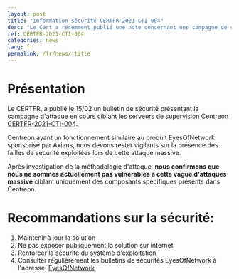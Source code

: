 ```yaml
---
layout: post
title: "Information sécurité CERTFR-2021-CTI-004"
desc: "Le Cert a récemment publié une note concernant une campagne de cyber attaque touchant la solution de supervision Centreon. Après investigation de la méthodologie d'attaque, nous confirmons que nous ne sommes actuellement pas vulnérables à cette vague d'attaques massive ciblant uniquement des composants spécifiques présents dans Centreon."
ref: CERTFR-2021-CTI-004
categories: news
lang: fr
permalink: /fr/news/:title
---
```


# Présentation

Le CERTFR, a publié le 15/02 un bulletin de sécurité présentant la campagne d'attaque en cours ciblant les serveurs de supervision Centreon [CERTFR-2021-CTI-004](https://www.cert.ssi.gouv.fr/cti/CERTFR-2021-CTI-004/).

Centreon ayant un fonctionnement similaire au produit EyesOfNetwork sponsorisé par Axians, nous devons rester vigilants sur la présence des failles de sécurité exploitées lors de cette attaque massive.

Après investigation de la méthodologie d'attaque, **nous confirmons que nous ne sommes actuellement pas vulnérables à cette vague d'attaques massive** ciblant uniquement des composants spécifiques présents dans Centreon.

# Recommandations sur la sécurité:

1. Maintenir à jour la solution
2. Ne pas exposer publiquement la solution sur internet
3. Renforcer la sécurité du système d'exploitation
4. Consulter régulièrement les bulletins de sécurités EyesOfNetwork à l'adresse: [EyesOfNetwork](https://www.eyesofnetwork.com/fr/security)

